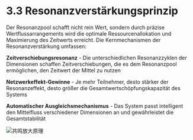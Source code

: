 # 3.3 Resonanzverstärkungsprinzip

Der Resonanzpool schafft nicht rein Wert, sondern durch präzise Wertflussarrangements wird die optimale Ressourcenallokation und Maximierung des Zeitwerts erreicht. Die Kernmechanismen der Resonanzverstärkung umfassen:

**Zeitverschiebungsresonanz** - Die unterschiedlichen Resonanzzyklen der Dimensionen schaffen Zeitverschiebungen, die es dem Resonanzpool ermöglichen, den Zeitwert der Mittel zu nutzen

**Netzwerkeffekt-Gewinne** - Je mehr Teilnehmer, desto stärker der Resonanzeffekt, desto größer die Gesamtwertschöpfungskapazität des Systems

**Automatischer Ausgleichsmechanismus** - Das System passt intelligent den Mittelfluss verschiedener Dimensionen an und gewährleistet die Gesamtstabilität

![共鸣放大原理](/images/图3.svg)